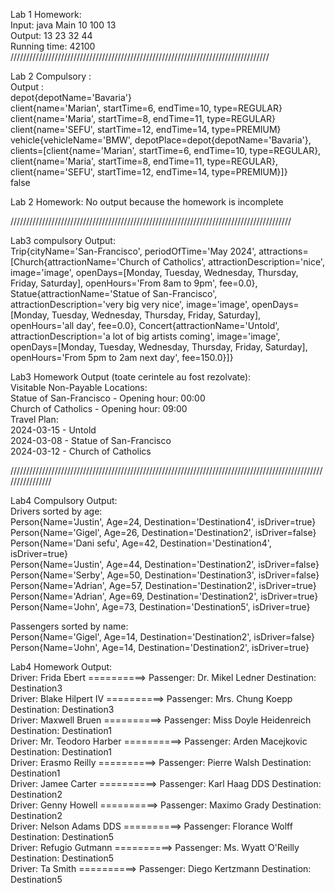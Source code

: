 Lab 1 Homework:  
Input: java Main 10 100 13  
Output: 
13 23 32 44  
Running time: 42100  
//////////////////////////////////////////////////////////////////////////////////   

  

Lab 2 Compulsory :   
Output :   
depot{depotName='Bavaria'}  
client{name='Marian', startTime=6, endTime=10, type=REGULAR}  
client{name='Maria', startTime=8, endTime=11, type=REGULAR}  
client{name='SEFU', startTime=12, endTime=14, type=PREMIUM}  
vehicle{vehicleName='BMW', depotPlace=depot{depotName='Bavaria'}, clients=[client{name='Marian', startTime=6, endTime=10, type=REGULAR}, client{name='Maria', startTime=8, endTime=11, type=REGULAR}, client{name='SEFU', startTime=12, endTime=14, type=PREMIUM}]}  
false  

Lab 2 Homework: No output because the homework is incomplete  

/////////////////////////////////////////////////////////////////////////////////////////    


    
Lab3 compulsory Output:  
Trip{cityName='San-Francisco', periodOfTime='May 2024', attractions=[Church{attractionName='Church of Catholics', attractionDescription='nice', image='image', openDays=[Monday, Tuesday, Wednesday, Thursday, Friday, Saturday], openHours='From 8am to 9pm', fee=0.0},  
Statue{attractionName='Statue of San-Francisco', attractionDescription='very big very nice', image='image', openDays=[Monday, Tuesday, Wednesday, Thursday, Friday, Saturday], openHours='all day', fee=0.0},   Concert{attractionName='Untold', attractionDescription='a lot of big artists coming', image='image', openDays=[Monday, Tuesday, Wednesday, Thursday, Friday, Saturday], openHours='From 5pm to 2am next day', fee=150.0}]}  

Lab3 Homework Output (toate cerintele au fost rezolvate):   
Visitable Non-Payable Locations:  
Statue of San-Francisco - Opening hour: 00:00  
Church of Catholics - Opening hour: 09:00  
Travel Plan:   
2024-03-15 - Untold  
2024-03-08 - Statue of San-Francisco  
2024-03-12 - Church of Catholics     

////////////////////////////////////////////////////////////////////////////////////////////////////////////////  

Lab4 Compulsory Output:   
Drivers sorted by age:   
Person{Name='Justin', Age=24, Destination='Destination4', isDriver=true}  
Person{Name='Gigel', Age=26, Destination='Destination2', isDriver=false}  
Person{Name='Dani sefu', Age=42, Destination='Destination4', isDriver=true}  
Person{Name='Justin', Age=44, Destination='Destination2', isDriver=false}  
Person{Name='Serby', Age=50, Destination='Destination3', isDriver=false}  
Person{Name='Adrian', Age=57, Destination='Destination2', isDriver=true}  
Person{Name='Adrian', Age=69, Destination='Destination2', isDriver=true}  
Person{Name='John', Age=73, Destination='Destination5', isDriver=true}  
  
Passengers sorted by name:  
Person{Name='Gigel', Age=14, Destination='Destination2', isDriver=false}  
Person{Name='John', Age=14, Destination='Destination2', isDriver=true}  

Lab4 Homework Output:  
Driver: Frida Ebert ==========> Passenger: Dr. Mikel Ledner Destination: Destination3  
Driver: Blake Hilpert IV ==========> Passenger: Mrs. Chung Koepp Destination: Destination3  
Driver: Maxwell Bruen ==========> Passenger: Miss Doyle Heidenreich Destination: Destination1  
Driver: Mr. Teodoro Harber ==========> Passenger: Arden Macejkovic Destination: Destination1    
Driver: Erasmo Reilly ==========> Passenger: Pierre Walsh Destination: Destination1   
Driver: Jamee Carter ==========> Passenger: Karl Haag DDS Destination: Destination2  
Driver: Genny Howell ==========> Passenger: Maximo Grady Destination: Destination2  
Driver: Nelson Adams DDS ==========> Passenger: Florance Wolff Destination: Destination5  
Driver: Refugio Gutmann ==========> Passenger: Ms. Wyatt O'Reilly Destination: Destination5  
Driver: Ta Smith ==========> Passenger: Diego Kertzmann Destination: Destination5  
